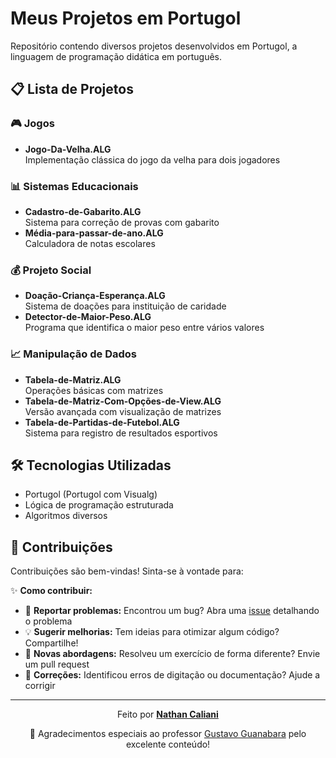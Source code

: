 # Meus Projetos em Portugol

Repositório contendo diversos projetos desenvolvidos em Portugol, a linguagem de programação didática em português.

## 📋 Lista de Projetos

### 🎮 Jogos
- **Jogo-Da-Velha.ALG**  
  Implementação clássica do jogo da velha para dois jogadores

### 📊 Sistemas Educacionais
- **Cadastro-de-Gabarito.ALG**  
  Sistema para correção de provas com gabarito
- **Média-para-passar-de-ano.ALG**  
  Calculadora de notas escolares

### 💰 Projeto Social
- **Doação-Criança-Esperança.ALG**  
  Sistema de doações para instituição de caridade
- **Detector-de-Maior-Peso.ALG**  
  Programa que identifica o maior peso entre vários valores

### 📈 Manipulação de Dados
- **Tabela-de-Matriz.ALG**  
  Operações básicas com matrizes
- **Tabela-de-Matriz-Com-Opções-de-View.ALG**  
  Versão avançada com visualização de matrizes
- **Tabela-de-Partidas-de-Futebol.ALG**  
  Sistema para registro de resultados esportivos

## 🛠️ Tecnologias Utilizadas
- Portugol (Portugol com Visualg)
- Lógica de programação estruturada
- Algoritmos diversos

## 🤝 Contribuições

Contribuições são bem-vindas! Sinta-se à vontade para:

✨ **Como contribuir:**
- 🐛 **Reportar problemas:** Encontrou um bug? Abra uma [issue](https://github.com/NtCalii/Projetos-Portugol/issues) detalhando o problema
- 💡 **Sugerir melhorias:** Tem ideias para otimizar algum código? Compartilhe!
- 🧠 **Novas abordagens:** Resolveu um exercício de forma diferente? Envie um pull request
- 📝 **Correções:** Identificou erros de digitação ou documentação? Ajude a corrigir

---

<div align="center">
  
Feito por **[Nathan Caliani](https://github.com/NtCalii)**  

🙏 Agradecimentos especiais ao professor [Gustavo Guanabara](https://github.com/gustavoguanabara) pelo excelente conteúdo!

</div>
